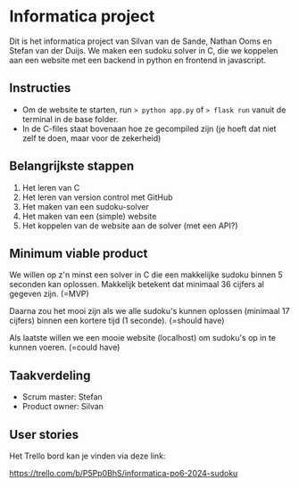 # Informatica project
Dit is het informatica project van Silvan van de Sande, Nathan Ooms en Stefan van der Duijs.
We maken een sudoku solver in C, die we koppelen aan een website met een backend in python en frontend in javascript.


## Instructies
- Om de website te starten, run `> python app.py` of `> flask run` vanuit de terminal in de base folder. 
- In de C-files staat bovenaan hoe ze gecompiled zijn (je hoeft dat niet zelf te doen, maar voor de zekerheid)

## Belangrijkste stappen
1) Het leren van C
2) Het leren van version control met GitHub
3) Het maken van een sudoku-solver
4) Het maken van een (simple) website
5) Het koppelen van de website aan de solver (met een API?)

## Minimum viable product
We willen op z'n minst een solver in C die een makkelijke sudoku binnen 5 seconden kan oplossen.
Makkelijk betekent dat minimaal 36 cijfers al gegeven zijn. (=MVP)

Daarna zou het mooi zijn als we alle sudoku's kunnen oplossen (minimaal 17 cijfers) binnen een kortere tijd (1 seconde). (=should have)

Als laatste willen we een mooie website (localhost) om sudoku's op in te kunnen voeren. (=could have)


## Taakverdeling
- Scrum master: Stefan
- Product owner: Silvan


## User stories

Het Trello bord kan je vinden via deze link:

https://trello.com/b/P5Pp0BhS/informatica-po6-2024-sudoku